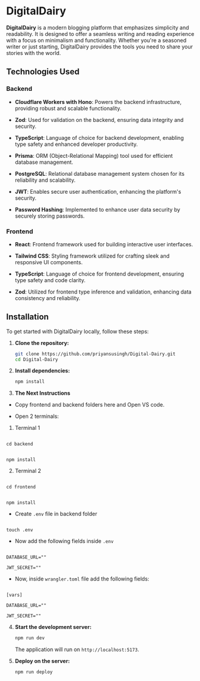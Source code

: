 
# DigitalDairy

**DigitalDairy** is a modern blogging platform that emphasizes simplicity and readability. It is designed to offer a seamless writing and reading experience with a focus on minimalism and functionality. Whether you're a seasoned writer or just starting, DigitalDairy provides the tools you need to share your stories with the world.
## Technologies Used
### Backend

- **Cloudflare Workers with Hono**: Powers the backend infrastructure, providing robust and scalable functionality.

- **Zod**: Used for validation on the backend, ensuring data integrity and security.

- **TypeScript**: Language of choice for backend development, enabling type safety and enhanced developer productivity.

- **Prisma**: ORM (Object-Relational Mapping) tool used for efficient database management.

- **PostgreSQL**: Relational database management system chosen for its reliability and scalability.

- **JWT**: Enables secure user authentication, enhancing the platform's security.

- **Password Hashing**: Implemented to enhance user data security by securely storing passwords.

### Frontend

- **React**: Frontend framework used for building interactive user interfaces.

- **Tailwind CSS**: Styling framework utilized for crafting sleek and responsive UI components.

- **TypeScript**: Language of choice for frontend development, ensuring type safety and code clarity.

- **Zod**: Utilized for frontend type inference and validation, enhancing data consistency and reliability.

## Installation

To get started with DigitalDairy locally, follow these steps:

1. **Clone the repository:**
    ```bash
    git clone https://github.com/priyansusingh/Digital-Dairy.git
    cd Digital-Dairy
    ```

2. **Install dependencies:**
    ```bash
    npm install
    ```

3. **The Next Instructions**

- Copy frontend and backend folders here and Open VS code.

- Open 2 terminals:

1. Terminal 1

```

cd backend

```

```

npm install

```

2. Terminal 2

```

cd frontend

```

```

npm install

```

- Create `.env` file in backend folder

```

touch .env

```

- Now add the following fields inside `.env`

```

DATABASE_URL=""

JWT_SECRET=""

```

- Now, inside `wrangler.toml` file add the following fields:

```

[vars]

DATABASE_URL=""

JWT_SECRET=""

```

4. **Start the development server:**
    ```bash
    npm run dev
    ```

   The application will run on `http://localhost:5173`.

5. **Deploy on the server:**
    ```bash
    npm run deploy
    ```

  


